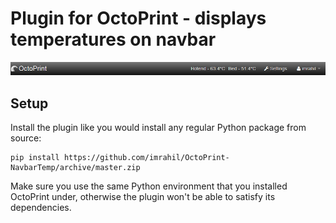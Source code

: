 # Plugin for OctoPrint - displays temperatures on navbar

![NavbarTemp](navbar.png?raw=true) 

## Setup

Install the plugin like you would install any regular Python package from source:

    pip install https://github.com/imrahil/OctoPrint-NavbarTemp/archive/master.zip
    
Make sure you use the same Python environment that you installed OctoPrint under, otherwise the plugin
won't be able to satisfy its dependencies.

